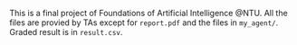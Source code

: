 This is a final project of Foundations of Artificial Intelligence @NTU. All the files are provied by TAs except for `report.pdf` and the files in `my_agent/`. Graded result is in `result.csv`.
